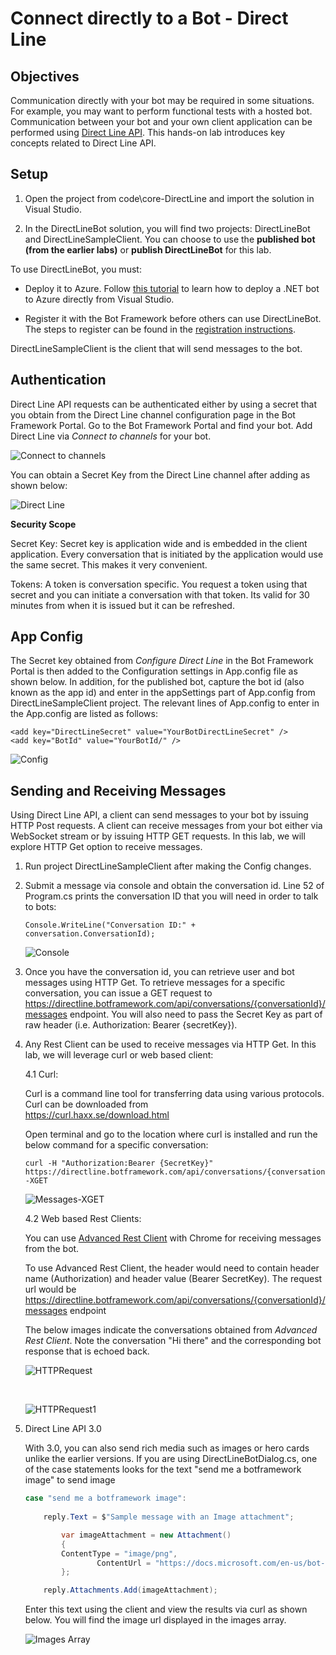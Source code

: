 # Connect directly to a Bot  - Direct Line

## Objectives

Communication directly with your bot may be required in some situations. For example, you may want to perform functional tests with a hosted bot. Communication between your bot and your own client application can be performed using [Direct Line API](https://docs.microsoft.com/en-us/bot-framework/rest-api/bot-framework-rest-direct-line-3-0-concepts). This hands-on lab introduces key concepts related to Direct Line API.

## Setup

1. Open the project from code\core-DirectLine and import the solution in Visual Studio.

2. In the DirectLineBot solution, you will find two projects: DirectLineBot and DirectLineSampleClient. You can choose to use the **published bot (from the earlier labs)** or **publish DirectLineBot** for this lab.

To use DirectLineBot, you must:

- Deploy it to Azure. Follow [this tutorial](https://docs.microsoft.com/en-us/bot-framework/deploy-dotnet-bot-visual-studio) to learn how to deploy a .NET bot to Azure directly from Visual Studio.

- Register it with the Bot Framework before others can use DirectLineBot. The steps to register can be found in the [registration instructions](https://docs.microsoft.com/en-us/bot-framework/portal-register-bot).


DirectLineSampleClient is the client that will send messages to the bot.

## Authentication

Direct Line API requests can be authenticated either by using a secret that you obtain from the Direct Line channel configuration page in the Bot Framework Portal. Go to the Bot Framework Portal and find your bot. Add Direct Line via *Connect to channels* for your bot.

![Connect to channels](images/ConnectToChannels.png)

You can obtain a Secret Key from the Direct Line channel after adding as shown below:

![Direct Line](images/DirectLine.png)

**Security Scope**

Secret Key: Secret key is application wide and is embedded in the client application. Every conversation that is initiated by the application would use the same secret. This makes it very convenient.

Tokens: A token is conversation specific. You request a token using that secret and you can initiate a conversation with that token. Its valid for 30 minutes from when it is issued but it can be refreshed.

## App Config

The Secret key obtained from *Configure Direct Line* in the Bot Framework Portal is then added to the Configuration settings in App.config file as shown below. In addition, for the published bot, capture the bot id (also known as the app id) and enter in the appSettings part of App.config from DirectLineSampleClient project. The relevant lines of App.config to enter in the App.config are listed as follows:

```
<add key="DirectLineSecret" value="YourBotDirectLineSecret" />
<add key="BotId" value="YourBotId/" />
```


![Config](images/Config.png)

## Sending and Receiving Messages

Using Direct Line API, a client can send messages to your bot by issuing HTTP Post requests. A client can receive messages from your bot either via WebSocket stream or by issuing HTTP GET requests. In this lab, we will explore HTTP Get option to receive messages.

1.	Run project DirectLineSampleClient after making the Config changes.

2.	Submit a message via console and obtain the conversation id. Line 52 of Program.cs prints the conversation ID that you will need in order to talk to bots:

	````Console.WriteLine("Conversation ID:" + conversation.ConversationId);````

	![Console](images/Console.png)

3.	Once you have the conversation id, you can retrieve user and bot messages using HTTP Get. To retrieve messages for a specific conversation, you can issue a GET request to https://directline.botframework.com/api/conversations/{conversationId}/messages endpoint. You will also need to pass the Secret Key as part of raw header (i.e. Authorization: Bearer {secretKey}).

4.	Any Rest Client can be used to receive messages via HTTP Get. In this lab, we will leverage curl or web based client:

	4.1 Curl:

	Curl is a command line tool for transferring data using various protocols. Curl can be downloaded from 	
	https://curl.haxx.se/download.html

	Open terminal and go to the location where curl is installed and run the below command for a specific conversation:
		
	```
	curl -H "Authorization:Bearer {SecretKey}" https://directline.botframework.com/api/conversations/{conversationId}/messages -XGET
	```

	![Messages-XGET](images/Messages-XGET.png)


	4.2 Web based Rest Clients:

	You can use [Advanced Rest Client](https://advancedrestclient.com/) with Chrome for receiving messages from the bot. 
	
	To use Advanced Rest Client, the header would need to contain header name (Authorization) and header value (Bearer SecretKey). The request url would be https://directline.botframework.com/api/conversations/{conversationId}/messages endpoint
	
	The below images indicate the conversations obtained from *Advanced Rest Client*. Note the conversation "Hi there" and the corresponding bot response that is echoed back.

	![HTTPRequest](images/HTTPRequest.png)

	&nbsp;

	![HTTPRequest1](images/HTTPRequest_1.png)

5.	Direct Line API 3.0

	With 3.0, you can also send rich media such as images or hero cards unlike the earlier versions. If you are using DirectLineBotDialog.cs, one of the case statements looks for the text "send me a botframework image" to send image

	```c#
	case "send me a botframework image":
						
		reply.Text = $"Sample message with an Image attachment";

			var imageAttachment = new Attachment()
			{
			ContentType = "image/png",
					ContentUrl = "https://docs.microsoft.com/en-us/bot-framework/media/how-it-works/architecture-resize.png",
			};

		reply.Attachments.Add(imageAttachment);
	```

	Enter this text using the client and view the results via curl as shown below. You will find the image url displayed in the images array.

	![Images Array](images/ImagesArray.png)